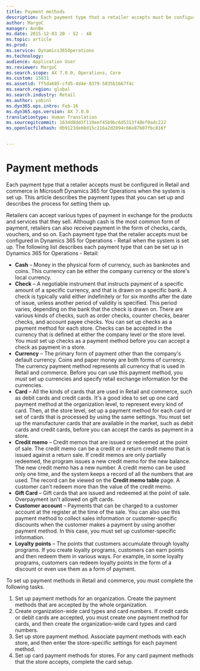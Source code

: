 ```yaml
---
title: Payment methods
description: Each payment type that a retailer accepts must be configured in Retail and commerce in Microsoft Dynamics 365 for Operations when the system is set up. This article describes the payment types that you can set up and describes the process for setting them up.
author: MargoC
manager: AnnBe
ms.date: 2015-12-03 20 - 52 - 48
ms.topic: article
ms.prod: 
ms.service: Dynamics365Operations
ms.technology: 
audience: Application User
ms.reviewer: MargoC
ms.search.scope: AX 7.0.0, Operations, Core
ms.custom: 15831
ms.assetid: ff5da685-cfd5-4d4e-8379-5835b1667f4c
ms.search.region: global
ms.search.industry: Retail
ms.author: yabinl
ms.dyn365.ops.intro: Feb-16
ms.dyn365.ops.version: AX 7.0.0
translationtype: Human Translation
ms.sourcegitcommit: 163dd8dd3f119eef45b9bc6d5313f48ef0adc222
ms.openlocfilehash: 0b9123de60d15c216a2d2894c66e87607fbc816f


---
```


# <a name="payment-methods"></a>Payment methods

Each payment type that a retailer accepts must be configured in Retail and commerce in Microsoft Dynamics 365 for Operations when the system is set up. This article describes the payment types that you can set up and describes the process for setting them up.

Retailers can accept various types of payment in exchange for the products and services that they sell. Although cash is the most common form of payment, retailers can also receive payment in the form of checks, cards, vouchers, and so on. Each payment type that the retailer accepts must be configured in Dynamics 365 for Operations - Retail when the system is set up. The following list describes each payment type that can be set up in Dynamics 365 for Operations - Retail:

-   **Cash** – Money in the physical form of currency, such as banknotes and coins. This currency can be either the company currency or the store's local currency.
-   **Check** – A negotiable instrument that instructs payment of a specific amount of a specific currency, and that is drawn on a specific bank. A check is typically valid either indefinitely or for six months after the date of issue, unless another period of validity is specified. This period varies, depending on the bank that the check is drawn on. There are various kinds of checks, such as order checks, counter checks, bearer checks, and account payee checks. You can set up checks as a payment method for each store. Checks can be accepted in the currency that is defined at either the company level or the store level. You must set up checks as a payment method before you can accept a check as payment in a store.
-   **Currency** – The primary form of payment other than the company's default currency. Coins and paper money are both forms of currency. The currency payment method represents all currency that is used in Retail and commerce. Before you can use this payment method, you must set up currencies and specify retail exchange information for the currencies.
-   **Card** – All the kinds of cards that are used in Retail and commerce, such as debit cards and credit cards. It's a good idea to set up one card payment method at the organization level, to represent every kind of card. Then, at the store level, set up a payment method for each card or set of cards that is processed by using the same settings. You must set up the manufacturer cards that are available in the market, such as debit cards and credit cards, before you can accept the cards as payment in a store.
-   **Credit memo** – Credit memos that are issued or redeemed at the point of sale. The credit memo can be a credit or a return credit memo that is issued against a return sale. If credit memos are only partially redeemed, the program issues a new credit memo for the new balance. The new credit memo has a new number. A credit memo can be used only one time, and the system keeps a record of all the numbers that are used. The record can be viewed on the **Credit memo table** page. A customer can't redeem more than the value of the credit memo.
-   **Gift Card** – Gift cards that are issued and redeemed at the point of sale. Overpayment isn't allowed on gift cards.
-   **Customer account** – Payments that can be charged to a customer account at the register at the time of the sale. You can also use this payment method to collect sales information or customer-specific discounts when the customer makes a payment by using another payment method. In this case, you must set up customer-specific information.
-   **Loyalty points** – The points that customers accumulate through loyalty programs. If you create loyalty programs, customers can earn points and then redeem them in various ways. For example, in some loyalty programs, customers can redeem loyalty points in the form of a discount or even use them as a form of payment.

To set up payment methods in Retail and commerce, you must complete the following tasks.

1.  Set up payment methods for an organization. Create the payment methods that are accepted by the whole organization.
2.  Create organization-wide card types and card numbers. If credit cards or debit cards are accepted, you must create one payment method for cards, and then create the organization-wide card types and card numbers.
3.  Set up store payment method. Associate payment methods with each store, and then enter the store-specific settings for each payment method.
4.  Set up card payment methods for stores. For any card payment methods that the store accepts, complete the card setup.





<!--HONumber=Feb17_HO3-->


